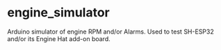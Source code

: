 # engine_simulator
 Arduino simulator of engine RPM and/or Alarms. Used to test SH-ESP32 and/or its Engine Hat add-on board.
